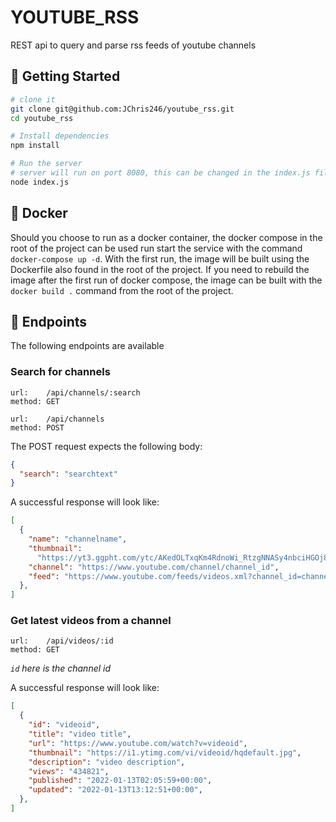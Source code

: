 # YOUTUBE_RSS
REST api to query and parse rss feeds of youtube channels

## 📝 Getting Started

```bash
# clone it
git clone git@github.com:JChris246/youtube_rss.git
cd youtube_rss

# Install dependencies
npm install

# Run the server
# server will run on port 8080, this can be changed in the index.js file
node index.js 
```

## 🐋 Docker 

Should you choose to run as a docker container, the docker compose in the root of the project can be used run start the service with the command `docker-compose up -d`. With the first run, the image will be built using the Dockerfile also found in the root of the project. If you need to rebuild the image after the first run of docker compose, the image can be built with the `docker build .` command from the root of the project.

## 🚀 Endpoints
The following endpoints are available

### Search for channels
```
url:    /api/channels/:search
method: GET
```

```
url:    /api/channels
method: POST
```

The POST request expects the following body:
```json
{
  "search": "searchtext"
}
```

A successful response will look like:
```json
[
  {
    "name": "channelname",
    "thumbnail":
      "https://yt3.ggpht.com/ytc/AKedOLTxqKm4RdnoWi_RtzgNNASy4nbciHGOj8QReqcOQ=s900-c-k-c0x00ffffff-no-rj",
    "channel": "https://www.youtube.com/channel/channel_id",
    "feed": "https://www.youtube.com/feeds/videos.xml?channel_id=channel_id",
  },
]
```

### Get latest videos from a channel
```
url:    /api/videos/:id
method: GET
```

*`id` here is the channel id*

A successful response will look like:

```json
[
  {
    "id": "videoid",
    "title": "video title",
    "url": "https://www.youtube.com/watch?v=videoid",
    "thumbnail": "https://i1.ytimg.com/vi/videoid/hqdefault.jpg",
    "description": "video description",
    "views": "434821",
    "published": "2022-01-13T02:05:59+00:00",
    "updated": "2022-01-13T13:12:51+00:00",
  },
]
```
